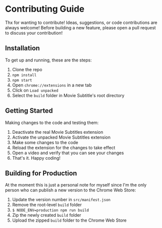# Contributing Guide
Thx for wanting to contribute! Ideas, suggestions, or code contributions are always welcome!
Before building a new feature, please open a pull request to discuss your contribution!

## Installation
To get up and running, these are the steps:
1. Clone the repo
2. `npm install`
3. `npm start`
4. Open `chrome://extensions` in a new tab
5. Click on `Load unpacked`
6. Select the `build` folder in Movie Subtitle's root directory

## Getting Started
Making changes to the code and testing them:
1. Deactivate the real Movie Subtitles extension
2. Activate the unpacked Movie Subtitles extension
3. Make some changes to the code
4. Reload the extension for the changes to take effect
5. Open a video and verify that you can see your changes
7. That's it. Happy coding!

## Building for Production
At the moment this is just a personal note for myself since I'm the only person who can publish a new version to the Chrome Web Store:
1. Update the version number in `src/manifest.json`
2. Remove the root-level `build` folder
3. `$ NODE_ENV=production npm run build`
4. Zip the newly created `build` folder
5. Upload the zipped `build` folder to the Chrome Web Store
